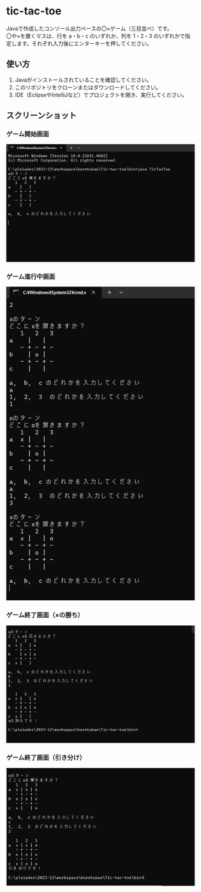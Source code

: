 # tic-tac-toe

Javaで作成したコンソール出力ベースの〇×ゲーム（三目並べ）です。  
〇や×を置くマスは、行を a・b・c のいずれか、列を 1・2・3 のいずれかで指定します。それぞれ入力後にエンターキーを押してください。

## 使い方

1. Javaがインストールされていることを確認してください。  
2. このリポジトリをクローンまたはダウンロードしてください。  
3. IDE（EclipseやIntelliJなど）でプロジェクトを開き、実行してください。

## スクリーンショット

### ゲーム開始画面  
![ゲーム開始画面](./start_screen.png)

### ゲーム進行中画面  
![ゲーム進行中画面](./gameplay_screen.png)

### ゲーム終了画面（×の勝ち）  
![ゲーム終了画面1](./end_screen_win.png)

### ゲーム終了画面（引き分け）  
![ゲーム終了画面2](./end_screen_draw.png)

